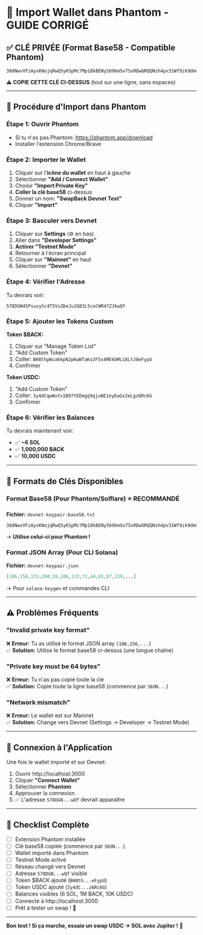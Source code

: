# 🦊 Import Wallet dans Phantom - GUIDE CORRIGÉ

## ✅ CLÉ PRIVÉE (Format Base58 - Compatible Phantom)

```
38dNwvVFzAyxKNojqRwQ5yKSpMc7Mp18kBENyS69km5xT5xRDwbRQQNzh4pv31Wf9ik9dmvGpNayBXoWra9V3Beb
```

**⚠️ COPIE CETTE CLÉ CI-DESSUS** (tout sur une ligne, sans espaces)

---

## 📱 Procédure d'Import dans Phantom

### Étape 1: Ouvrir Phantom
- Si tu n'as pas Phantom: https://phantom.app/download
- Installer l'extension Chrome/Brave

### Étape 2: Importer le Wallet
1. Cliquer sur l'**icône du wallet** en haut à gauche
2. Sélectionner **"Add / Connect Wallet"**
3. Choisir **"Import Private Key"**
4. **Coller la clé base58** ci-dessus
5. Donner un nom: **"SwapBack Devnet Test"**
6. Cliquer **"Import"**

### Étape 3: Basculer vers Devnet
1. Cliquer sur **Settings** (⚙️ en bas)
2. Aller dans **"Developer Settings"**
3. **Activer "Testnet Mode"**
4. Retourner à l'écran principal
5. Cliquer sur **"Mainnet"** en haut
6. Sélectionner **"Devnet"**

### Étape 4: Vérifier l'Adresse
Tu devrais voir:
```
578DGN45PsuxySc4T5VsZKeJu2Q83L5coCWR47ZJkwQf
```

### Étape 5: Ajouter les Tokens Custom

**Token $BACK:**
1. Cliquer sur "Manage Token List"
2. "Add Custom Token"
3. Coller: `BH8thpWca6kpN2pKwWTaKv2F5s4MEkbML18LtJ8eFypU`
4. Confirmer

**Token USDC:**
1. "Add Custom Token"
2. Coller: `3y4dCqwWuYx1B97YEDmgq9qjuNE1eyEwGx2eLgz6Rc6G`
3. Confirmer

### Étape 6: Vérifier les Balances
Tu devrais maintenant voir:
- ✅ **~6 SOL**
- ✅ **1,000,000 BACK**
- ✅ **10,000 USDC**

---

## 🎯 Formats de Clés Disponibles

### Format Base58 (Pour Phantom/Solflare) ⭐ RECOMMANDÉ
**Fichier:** `devnet-keypair-base58.txt`
```
38dNwvVFzAyxKNojqRwQ5yKSpMc7Mp18kBENyS69km5xT5xRDwbRQQNzh4pv31Wf9ik9dmvGpNayBXoWra9V3Beb
```
→ **Utilise celui-ci pour Phantom !**

### Format JSON Array (Pour CLI Solana)
**Fichier:** `devnet-keypair.json`
```json
[106,156,133,200,59,206,133,72,44,65,87,139,...]
```
→ Pour `solana-keygen` et commandes CLI

---

## ⚠️ Problèmes Fréquents

### "Invalid private key format"
❌ **Erreur:** Tu as utilisé le format JSON array `[106,156,...]`  
✅ **Solution:** Utilise le format base58 ci-dessus (une longue chaîne)

### "Private key must be 64 bytes"
❌ **Erreur:** Tu n'as pas copié toute la clé  
✅ **Solution:** Copie toute la ligne base58 (commence par `38dN...`)

### "Network mismatch"
❌ **Erreur:** Le wallet est sur Mainnet  
✅ **Solution:** Change vers Devnet (Settings → Developer → Testnet Mode)

---

## 🚀 Connexion à l'Application

Une fois le wallet importé et sur Devnet:

1. Ouvrir http://localhost:3000
2. Cliquer **"Connect Wallet"**
3. Sélectionner **Phantom**
4. Approuver la connexion
5. ✅ L'adresse `578DGN...wQf` devrait apparaître

---

## 📝 Checklist Complète

- [ ] Extension Phantom installée
- [ ] Clé base58 copiée (commence par `38dN...`)
- [ ] Wallet importé dans Phantom
- [ ] Testnet Mode activé
- [ ] Réseau changé vers Devnet
- [ ] Adresse `578DGN...wQf` visible
- [ ] Token $BACK ajouté (`BH8th...eFypU`)
- [ ] Token USDC ajouté (`3y4dC...z6Rc6G`)
- [ ] Balances visibles (6 SOL, 1M BACK, 10K USDC)
- [ ] Connecté à http://localhost:3000
- [ ] Prêt à tester un swap ! 🎉

---

**Bon test ! Si ça marche, essaie un swap USDC → SOL avec Jupiter !** 🚀
